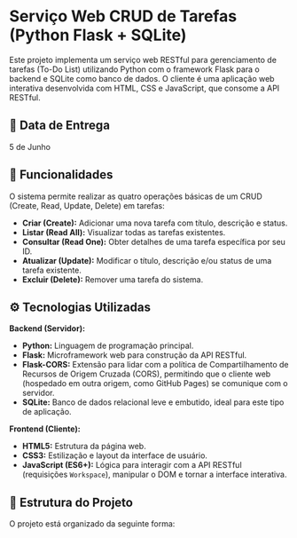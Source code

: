 # Serviço Web CRUD de Tarefas (Python Flask + SQLite)

Este projeto implementa um serviço web RESTful para gerenciamento de tarefas (To-Do List) utilizando Python com o framework Flask para o backend e SQLite como banco de dados. O cliente é uma aplicação web interativa desenvolvida com HTML, CSS e JavaScript, que consome a API RESTful.

## 📅 Data de Entrega

5 de Junho

## 🚀 Funcionalidades

O sistema permite realizar as quatro operações básicas de um CRUD (Create, Read, Update, Delete) em tarefas:

* **Criar (Create):** Adicionar uma nova tarefa com título, descrição e status.
* **Listar (Read All):** Visualizar todas as tarefas existentes.
* **Consultar (Read One):** Obter detalhes de uma tarefa específica por seu ID.
* **Atualizar (Update):** Modificar o título, descrição e/ou status de uma tarefa existente.
* **Excluir (Delete):** Remover uma tarefa do sistema.

## ⚙️ Tecnologias Utilizadas

**Backend (Servidor):**

* **Python:** Linguagem de programação principal.
* **Flask:** Microframework web para construção da API RESTful.
* **Flask-CORS:** Extensão para lidar com a política de Compartilhamento de Recursos de Origem Cruzada (CORS), permitindo que o cliente web (hospedado em outra origem, como GitHub Pages) se comunique com o servidor.
* **SQLite:** Banco de dados relacional leve e embutido, ideal para este tipo de aplicação.

**Frontend (Cliente):**

* **HTML5:** Estrutura da página web.
* **CSS3:** Estilização e layout da interface de usuário.
* **JavaScript (ES6+):** Lógica para interagir com a API RESTful (requisições `Workspace`), manipular o DOM e tornar a interface interativa.

## 📁 Estrutura do Projeto

O projeto está organizado da seguinte forma:
